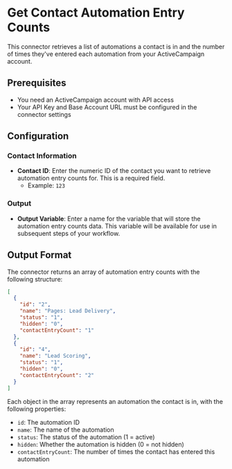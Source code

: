# Get Contact Automation Entry Counts

This connector retrieves a list of automations a contact is in and the number of times they've entered each automation from your ActiveCampaign account.

## Prerequisites

- You need an ActiveCampaign account with API access
- Your API Key and Base Account URL must be configured in the connector settings

## Configuration

### Contact Information

- **Contact ID**: Enter the numeric ID of the contact you want to retrieve automation entry counts for. This is a required field.
  - Example: `123`

### Output

- **Output Variable**: Enter a name for the variable that will store the automation entry counts data. This variable will be available for use in subsequent steps of your workflow.

## Output Format

The connector returns an array of automation entry counts with the following structure:

```json
[
  {
    "id": "2",
    "name": "Pages: Lead Delivery",
    "status": "1",
    "hidden": "0",
    "contactEntryCount": "1"
  },
  {
    "id": "4",
    "name": "Lead Scoring",
    "status": "1",
    "hidden": "0",
    "contactEntryCount": "2"
  }
]
```

Each object in the array represents an automation the contact is in, with the following properties:
- `id`: The automation ID
- `name`: The name of the automation
- `status`: The status of the automation (1 = active)
- `hidden`: Whether the automation is hidden (0 = not hidden)
- `contactEntryCount`: The number of times the contact has entered this automation